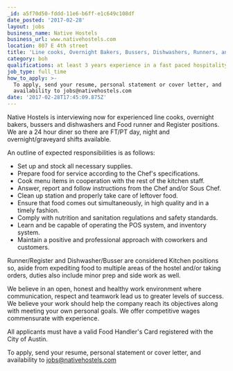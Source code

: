 ```yaml
---
_id: a5f70d50-fddd-11e6-b6ff-e1c649c108df
date_posted: '2017-02-28'
layout: jobs
business_name: Native Hostels
business_url: www.nativehostels.com
location: 807 E 4th street
title: 'Line cooks, Overnight Bakers, Bussers, Dishwashers, Runners, and Register.'
category: boh
qualifications: at least 3 years experience in a fast paced hospitality environment.
job_type: full_time
how_to_apply: >-
  To apply, send your resume, personal statement or cover letter, and
  availability to jobs@nativehostels.com
date: '2017-02-28T17:45:09.875Z'
---
```

Native Hostels is interviewing now for experienced line cooks, overnight bakers, bussers and dishwashers and Food runner and Register positions. We are a 24 hour diner so there are FT/PT day, night and overnight/graveyard shifts available.

An outline of expected responsibilities is as follows:

- Set up and stock all necessary supplies.
- Prepare food for service according to the Chef's specifications.
- Cook menu items in cooperation with the rest of the kitchen staff.
- Answer, report and follow instructions from the Chef and/or Sous Chef.
- Clean up station and properly take care of leftover food.
- Ensure that food comes out simultaneously, in high quality and in a timely fashion.
- Comply with nutrition and sanitation regulations and safety standards.
- Learn and be capable of operating the POS system, and inventory system.
- Maintain a positive and professional approach with coworkers and customers.

Runner/Register and Dishwasher/Busser are considered Kitchen positions so, aside from expediting food to multiple areas of the hostel and/or taking orders, duties also include minor prep and side work as well.

We believe in an open, honest and healthy work environment where communication, respect and teamwork lead us to greater levels of success. We believe your work should help the company reach its objectives along with meeting your own personal goals. We offer competitive wages commensurate with experience.

All applicants must have a valid Food Handler's Card registered with the City of Austin.

To apply, send your resume, personal statement or cover letter, and availability to jobs@nativehostels.com
